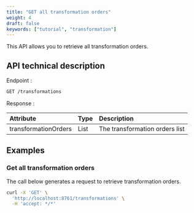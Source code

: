 ```yaml
---
title: "GET all transformation orders"
weight: 4
draft: false
keywords: ["tutorial", "transformation"]
---
```


This API allows you to retrieve all transformation orders.

## API technical description

Endpoint :
```bash
GET /transformations
```

Response :

| Attribute            | Type                      | Description                    |
| :------------------- | :------------------------ | :----------------------------- |
| transformationOrders | List<TransformationOrder> | The transformation orders list |

## Examples

### Get all transformation orders

The call below generates a request to retrieve transformation orders.

```bash
curl -X 'GET' \
  'http://localhost:8761/transformations' \
  -H 'accept: */*'
```
